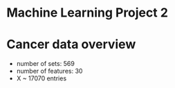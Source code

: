 # Machine Learning Project 2


# Cancer data overview
- number of sets: 569
- number of features: 30
- X ~ 17070 entries
